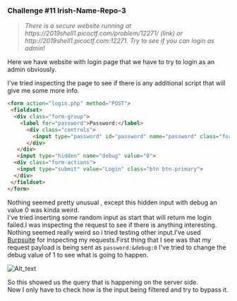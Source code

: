 <h3>Challenge #11 Irish-Name-Repo-3</h3>
<blockquote><i>There is a secure website running at https://2019shell1.picoctf.com/problem/12271/ (link) or http://2019shell1.picoctf.com:12271. Try to see if you can login as admin!</i></blockquote>

Here we have website with login page that we have to try to login as an admin obviously.  

I've tried inspecting the page to see if there is any additional script that will give me some more info.

```html
<form action="login.php" method="POST">
 <fieldset>
  <div class="form-group">
    <label for="password">Password:</label>
      <div class="controls">
        <input type="password" id="password" name="password" class="form-control">
      </div>
   </div>
   <input type="hidden" name="debug" value="0">
  <div class="form-actions">
   <input type="submit" value="Login" class="btn btn-primary">
  </div>
 </fieldset>
</form>  
```

Nothing seemed pretty unusual , except this hidden input with debug an value 0 was kinda weird.<br>I've tried inserting some random input as start that will return me login failed.I was inspecting the request to see if there is anything interesting. Nothing seemed really weird so i tried testing other input.I've used <a href="https://portswigger.net/burp">Burpsuite</a> for inspecting my requests.First thing that I see was that my request payload is being sent as <code>password:&debug:0</code>
I've tried to change the debug value of 1 to see what is going to happen.  
  
![Alt_text]('https://github.com/DejanJS/picoCTF-Writeups-2019/blob/master/11.Irish-Name-Repo-3/ss1.png')

So this showed us the query that is happening on the server side. <br>
Now I only have to check how is the input being filtered and try to bypass it.